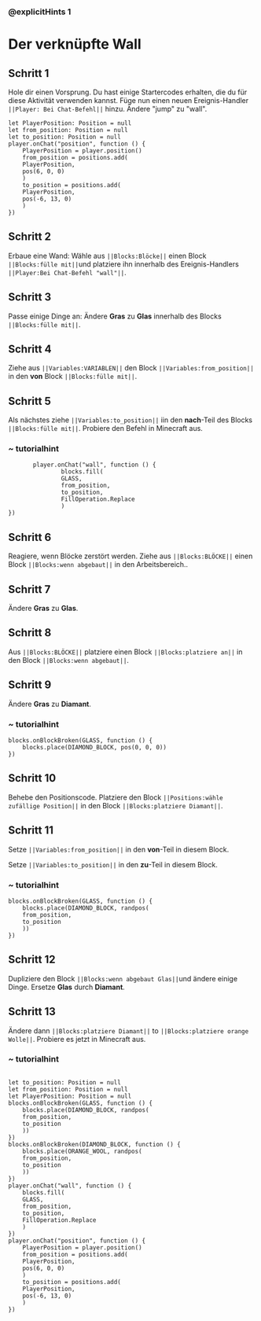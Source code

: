 ### @explicitHints 1

# Der verknüpfte Wall

## Schritt 1
Hole dir einen Vorsprung. Du hast einige Startercodes erhalten, die du für diese Aktivität verwenden kannst. Füge nun einen neuen Ereignis-Handler ``||Player: Bei Chat-Befehl||`` hinzu. Ändere "jump" zu "wall".

```template
let PlayerPosition: Position = null
let from_position: Position = null
let to_position: Position = null
player.onChat("position", function () {
    PlayerPosition = player.position()
    from_position = positions.add(
    PlayerPosition,
    pos(6, 0, 0)
    )
    to_position = positions.add(
    PlayerPosition,
    pos(-6, 13, 0)
    )
})
```

## Schritt 2
Erbaue eine Wand: Wähle aus ``||Blocks:Blöcke||`` einen Block ``||Blocks:fülle mit||``und platziere ihn innerhalb des Ereignis-Handlers ``||Player:Bei Chat-Befehl "wall"||``.

## Schritt 3
Passe einige Dinge an: Ändere **Gras** zu **Glas** innerhalb des Blocks ``||Blocks:fülle mit||``.

## Schritt 4
Ziehe aus ``||Variables:VARIABLEN||`` den Block ``||Variables:from_position||``  in den **von** Block ``||Blocks:fülle mit||``.

## Schritt 5
Als nächstes ziehe ``||Variables:to_position||`` iin den **nach**-Teil des Blocks ``||Blocks:fülle mit||``. Probiere den Befehl in Minecraft aus.

### ~ tutorialhint
 ```blocks
        player.onChat("wall", function () {
                blocks.fill(
                GLASS,
                from_position,
                to_position,
                FillOperation.Replace
                )
})
```

## Schritt 6
Reagiere, wenn Blöcke zerstört werden. Ziehe aus ``||Blocks:BLÖCKE||`` einen Block ``||Blocks:wenn abgebaut||`` in den Arbeitsbereich..

## Schritt 7
Ändere **Gras** zu **Glas**.

## Schritt 8
Aus ``||Blocks:BLÖCKE||`` platziere einen Block ``||Blocks:platziere an||`` in den Block ``||Blocks:wenn abgebaut||``.

## Schritt 9
Ändere **Gras** zu **Diamant**.

### ~ tutorialhint
```blocks
blocks.onBlockBroken(GLASS, function () {
    blocks.place(DIAMOND_BLOCK, pos(0, 0, 0))
})
```
## Schritt 10
Behebe den Positionscode. Platziere den Block ``||Positions:wähle zufällige Position||`` in den Block ``||Blocks:platziere Diamant||``. 

## Schritt 11
Setze ``||Variables:from_position||`` in den **von**-Teil in diesem Block.

Setze ``||Variables:to_position||`` in den **zu**-Teil in diesem Block.  

### ~ tutorialhint
```blocks
blocks.onBlockBroken(GLASS, function () {
    blocks.place(DIAMOND_BLOCK, randpos(
    from_position,
    to_position
    ))
})
```

## Schritt 12
Dupliziere den Block ``||Blocks:wenn abgebaut Glas||``und ändere einige Dinge. Ersetze **Glas** durch **Diamant**.

## Schritt 13
Ändere dann ``||Blocks:platziere Diamant||`` to ``||Blocks:platziere orange Wolle||``. Probiere es jetzt in Minecraft aus. 

### ~ tutorialhint

```blocks

let to_position: Position = null
let from_position: Position = null
let PlayerPosition: Position = null
blocks.onBlockBroken(GLASS, function () {
    blocks.place(DIAMOND_BLOCK, randpos(
    from_position,
    to_position
    ))
})
blocks.onBlockBroken(DIAMOND_BLOCK, function () {
    blocks.place(ORANGE_WOOL, randpos(
    from_position,
    to_position
    ))
})
player.onChat("wall", function () {
    blocks.fill(
    GLASS,
    from_position,
    to_position,
    FillOperation.Replace
    )
})
player.onChat("position", function () {
    PlayerPosition = player.position()
    from_position = positions.add(
    PlayerPosition,
    pos(6, 0, 0)
    )
    to_position = positions.add(
    PlayerPosition,
    pos(-6, 13, 0)
    )
})
```
